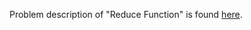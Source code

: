 Problem description of "Reduce Function" is found [here](https://www.hackerrank.com/challenges/reduce-function/problem?isFullScreen=true).